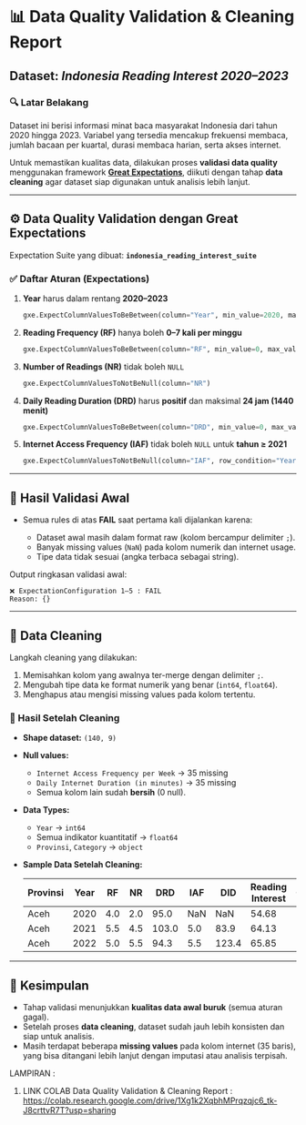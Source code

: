 # 📊 Data Quality Validation & Cleaning Report

## Dataset: *Indonesia Reading Interest 2020–2023*

### 🔍 Latar Belakang

Dataset ini berisi informasi minat baca masyarakat Indonesia dari tahun 2020 hingga 2023. Variabel yang tersedia mencakup frekuensi membaca, jumlah bacaan per kuartal, durasi membaca harian, serta akses internet.

Untuk memastikan kualitas data, dilakukan proses **validasi data quality** menggunakan framework **[Great Expectations](https://greatexpectations.io/)**, diikuti dengan tahap **data cleaning** agar dataset siap digunakan untuk analisis lebih lanjut.

---

## ⚙️ Data Quality Validation dengan Great Expectations

Expectation Suite yang dibuat: **`indonesia_reading_interest_suite`**

### ✅ Daftar Aturan (Expectations)

1. **Year** harus dalam rentang **2020–2023**

   ```python
   gxe.ExpectColumnValuesToBeBetween(column="Year", min_value=2020, max_value=2023)
   ```

2. **Reading Frequency (RF)** hanya boleh **0–7 kali per minggu**

   ```python
   gxe.ExpectColumnValuesToBeBetween(column="RF", min_value=0, max_value=7)
   ```

3. **Number of Readings (NR)** tidak boleh `NULL`

   ```python
   gxe.ExpectColumnValuesToNotBeNull(column="NR")
   ```

4. **Daily Reading Duration (DRD)** harus **positif** dan maksimal **24 jam (1440 menit)**

   ```python
   gxe.ExpectColumnValuesToBeBetween(column="DRD", min_value=0, max_value=1440)
   ```

5. **Internet Access Frequency (IAF)** tidak boleh `NULL` untuk **tahun ≥ 2021**

   ```python
   gxe.ExpectColumnValuesToNotBeNull(column="IAF", row_condition="Year >= 2021")
   ```

---

## 🛑 Hasil Validasi Awal

* Semua rules di atas **FAIL** saat pertama kali dijalankan karena:

  * Dataset awal masih dalam format raw (kolom bercampur delimiter `;`).
  * Banyak missing values (`NaN`) pada kolom numerik dan internet usage.
  * Tipe data tidak sesuai (angka terbaca sebagai string).

Output ringkasan validasi awal:

```
❌ ExpectationConfiguration 1–5 : FAIL
Reason: {}
```

---

## 🧹 Data Cleaning

Langkah cleaning yang dilakukan:

1. Memisahkan kolom yang awalnya ter-merge dengan delimiter `;`.
2. Mengubah tipe data ke format numerik yang benar (`int64`, `float64`).
3. Menghapus atau mengisi missing values pada kolom tertentu.

### 📐 Hasil Setelah Cleaning

* **Shape dataset:** `(140, 9)`

* **Null values:**

  * `Internet Access Frequency per Week` → 35 missing
  * `Daily Internet Duration (in minutes)` → 35 missing
  * Semua kolom lain sudah **bersih** (0 null).

* **Data Types:**

  * `Year` → `int64`
  * Semua indikator kuantitatif → `float64`
  * `Provinsi`, `Category` → `object`

* **Sample Data Setelah Cleaning:**

  | Provinsi | Year | RF  | NR  | DRD   | IAF | DID   | Reading Interest | Category |
  | -------- | ---- | --- | --- | ----- | --- | ----- | ---------------- | -------- |
  | Aceh     | 2020 | 4.0 | 2.0 | 95.0  | NaN | NaN   | 54.68            | Moderate |
  | Aceh     | 2021 | 5.5 | 4.5 | 103.0 | 5.0 | 83.9  | 64.13            | High     |
  | Aceh     | 2022 | 5.0 | 5.5 | 94.3  | 5.5 | 123.4 | 65.85            | High     |

---

## 🎯 Kesimpulan

* Tahap validasi menunjukkan **kualitas data awal buruk** (semua aturan gagal).
* Setelah proses **data cleaning**, dataset sudah jauh lebih konsisten dan siap untuk analisis.
* Masih terdapat beberapa **missing values** pada kolom internet (35 baris), yang bisa ditangani lebih lanjut dengan imputasi atau analisis terpisah.

LAMPIRAN : 
1. LINK COLAB Data Quality Validation & Cleaning Report : https://colab.research.google.com/drive/1Xg1k2XqbhMPrqzqjc6_tk-J8crttvR7T?usp=sharing

